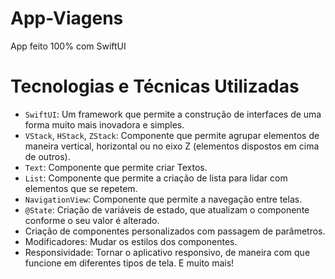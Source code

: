 # App-Viagens
App feito 100% com SwiftUI<br>
# Tecnologias  e Técnicas Utilizadas<br>
- `SwiftUI`: Um framework que permite a construção de interfaces de uma forma muito mais inovadora e simples.
- `VStack`, `HStack`, `ZStack`: Componente que permite agrupar elementos de maneira vertical, horizontal ou no eixo Z (elementos dispostos em cima de outros).
- `Text`: Componente que permite criar Textos.
- `List`: Componente que permite a criação de lista para lidar com elementos que se repetem.
- `NavigationView`: Componente que permite a navegação entre telas.
- `@State`: Criação de variáveis de estado, que atualizam o componente conforme o seu valor é alterado.
- Criação de componentes personalizados com passagem de parâmetros.
- Modificadores: Mudar os estilos dos componentes.
- Responsividade: Tornar o aplicativo responsivo, de maneira com que funcione em diferentes tipos de tela. 
E muito mais! 
